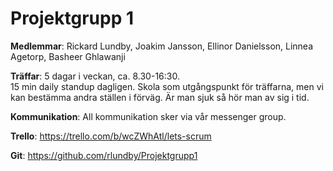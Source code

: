 <h1>Projektgrupp 1</h1>

<b>Medlemmar</b>: Rickard Lundby, Joakim Jansson, Ellinor Danielsson, Linnea Agetorp, Basheer Ghlawanji

<b>Träffar</b>: 5 dagar i veckan, ca. 8.30-16:30.  
15 min daily standup dagligen. Skola som utgångspunkt för träffarna, men vi kan bestämma andra ställen i förväg. Är man sjuk så hör man av sig i tid.

<b>Kommunikation</b>: All kommunikation sker via vår messenger group.

<b>Trello</b>: https://trello.com/b/wcZWhAtl/lets-scrum

<b>Git</b>: https://github.com/rlundby/Projektgrupp1
